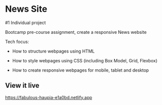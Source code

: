 # News Site

#1 Individual project

Bootcamp pre-course assignment, create a responsive News website

Tech focus:
- How to structure webpages using HTML

- How to style webpages using CSS (including Box Model, Grid, Flexbox)

- How to create responsive webpages for mobile, tablet and desktop

## View it live
https://fabulous-haupia-e1a0bd.netlify.app

